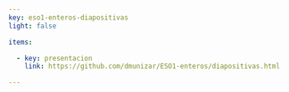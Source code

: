 ```yaml
---
key: eso1-enteros-diapositivas
light: false

items:

  - key: presentacion
    link: https://github.com/dmunizar/ESO1-enteros/diapositivas.html

---
```

